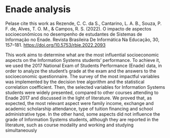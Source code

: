 # Enade analysis

Pelase cite this work as 
Rezende, C. C. da S., Cantarino, L. A. B., Souza, P. F. de, Alves, T. O. M., & Campos, R. S. (2022). 
O impacto de aspectos socioeconômicos no desempenho de estudantes de Sistemas de Informação no Enade. Revista Brasileira De Informática Na Educação, 30, 157–181. 
https://doi.org/10.5753/rbie.2022.2093



This  work  aims  to  determine  what  are  the  most  influential  socioeconomic  aspects  on  the  Information  Systems students’ performance. 
To achieve it, we used the 2017 National Exam of Students Performance (Enade) data, in order to analyze the student’s grade at the exam and the answers to the socioeconomic questionnaire.  The survey of the  most  impactful  variables  was  implemented  by  the  decision  tree  algorithm  and  the  statistical  correlation coefficient. Then, the selected variables for Information Systems students were widely presented, compared to other courses  attending  to  Enade  2017  and  discussed  in  the  light  of  literature.  We  proved  that,  as  expected,  the  most relevant aspect were family income, exchange and academic scholarship attendance, type of tuition financing and school  administrative  type.  In  the  other  hand,  some  aspects  did  not  influence  the  grade  of  Information  Systems students, 
although  they  are  reported  in  the  literature,  such  as  course  modality  and  working  and  studying simultaneously


